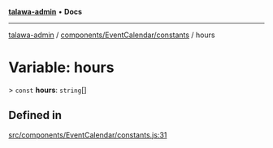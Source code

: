 [**talawa-admin**](../../../../README.md) • **Docs**

***

[talawa-admin](../../../../modules.md) / [components/EventCalendar/constants](../README.md) / hours

# Variable: hours

\> `const` **hours**: `string`[]

## Defined in

[src/components/EventCalendar/constants.js:31](https://github.com/PalisadoesFoundation/talawa-admin/blob/084ac7e92dede9766b77e75cf296f40165965140/src/components/EventCalendar/constants.js#L31)
